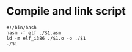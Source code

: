 # Compile and link script

```assembly
#!/bin/bash
nasm -f elf ./$1.asm
ld -m elf_i386 ./$1.o -o ./$1
./$1
```
